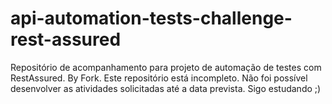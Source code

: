 # api-automation-tests-challenge-rest-assured
Repositório de acompanhamento para projeto de automação de testes com RestAssured. By Fork.
Este repositório está incompleto. Não foi possível desenvolver as atividades solicitadas até a data prevista.
Sigo estudando ;)
